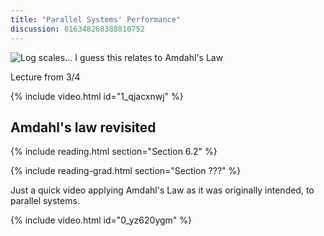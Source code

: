 ```yaml
---
title: "Parallel Systems' Performance"
discussion: 816348268388810752
---
```


![Log scales... I guess this relates to Amdahl's Law](https://imgs.xkcd.com/comics/log_scale.png)

Lecture from 3/4

{% include video.html id="1_qjacxnwj" %}

## Amdahl's law revisited

{% include reading.html section="Section 6.2" %}

{% include reading-grad.html section="Section ???" %}

Just a quick video applying Amdahl's Law as it was originally intended, to parallel systems.

{% include video.html id="0_yz620ygm" %}

